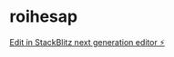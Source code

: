 # roihesap

[Edit in StackBlitz next generation editor ⚡️](https://stackblitz.com/~/github.com/muratyurtsever/roihesap)